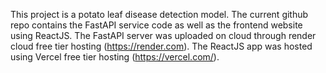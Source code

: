 This project is a potato leaf disease detection model. The current github repo contains the FastAPI service code as well as the frontend website using ReactJS. 
The FastAPI server was uploaded on cloud through render cloud free tier hosting (https://render.com).
The ReactJS app was hosted using Vercel free tier hosting (https://vercel.com/).
